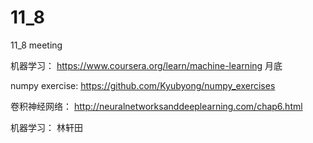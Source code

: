 # 11_8
11_8 meeting

机器学习：
https://www.coursera.org/learn/machine-learning
月底

numpy exercise:
https://github.com/Kyubyong/numpy_exercises

卷积神经网络：
http://neuralnetworksanddeeplearning.com/chap6.html

机器学习：
林轩田

### 
